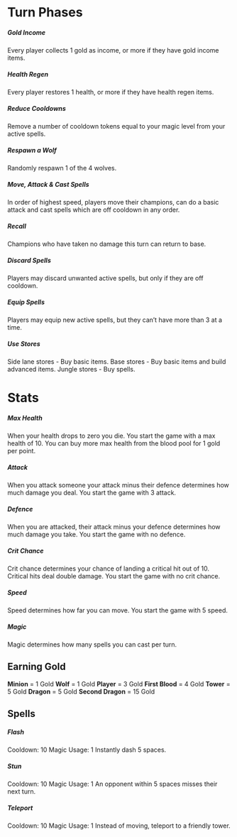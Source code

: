 # Turn Phases

##### Gold Income
Every player collects 1 gold as income, or more if they have gold income items.

##### Health Regen
Every player restores 1 health, or more if they have health regen items.

##### Reduce Cooldowns
Remove a number of cooldown tokens equal to your magic level from your active spells.

##### Respawn a Wolf
Randomly respawn 1 of the 4 wolves.

##### Move, Attack & Cast Spells
In order of highest speed, players move their champions, can do a basic attack and cast spells which are off cooldown in any order. 

##### Recall
Champions who have taken no damage this turn can return to base.

##### Discard Spells
Players may discard unwanted active spells, but only if they are off cooldown.

##### Equip Spells
Players may equip new active spells, but they can’t have more than 3 at a time.

##### Use Stores
Side lane stores - Buy basic items.
Base stores - Buy basic items and build advanced items.
Jungle stores - Buy spells.

# Stats

##### Max Health
When your health drops to zero you die. You start the game with a max health of 10. You can buy more max health from the blood pool for 1 gold per point.

##### Attack
When you attack someone your attack minus their defence determines how much damage you deal. You start the game with 3 attack.

##### Defence
When you are attacked, their attack minus your defence determines how much damage you take. You start the game with no defence.

##### Crit Chance
Crit chance determines your chance of landing a critical hit out of 10. Critical hits deal double damage. You start the game with no crit chance.

##### Speed
Speed determines how far you can move. You start the game with 5 speed.

##### Magic
Magic determines how many spells you can cast per turn.

## Earning Gold

**Minion** = 1 Gold
**Wolf** = 1 Gold
**Player** = 3 Gold
**First Blood** = 4 Gold
**Tower** = 5 Gold
**Dragon** = 5 Gold
**Second Dragon** = 15 Gold

## Spells

##### Flash
Cooldown: 10
Magic Usage: 1
Instantly dash 5 spaces.

##### Stun
Cooldown: 10
Magic Usage: 1
An opponent within 5 spaces misses their next turn.

##### Teleport
Cooldown: 10
Magic Usage: 1
Instead of moving, teleport to a friendly tower.





